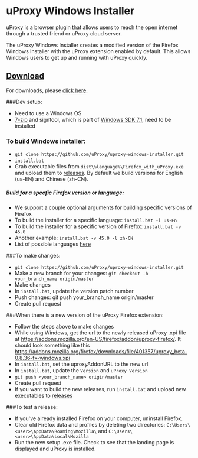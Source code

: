 # uProxy Windows Installer

uProxy is a browser plugin that allows users to reach the open internet through a trusted friend or uProxy cloud server.

The uProxy Windows Installer creates a modified version of the Firefox Windows Installer with the uProxy extension enabled by default. This allows Windows users to get up and running with uProxy quickly.

## [Download](https://github.com/uProxy/uproxy-windows-installer/tree/dist#download-latest)

For downloads, please [click here](https://github.com/uProxy/uproxy-windows-installer/tree/dist#download-latest).


###Dev setup:
- Need to use a Windows OS
- [7-zip](http://www.7-zip.org/) and signtool, which is part of [Windows SDK 7.1](https://www.microsoft.com/en-us/download/details.aspx?id=8279), need to be installed

### To build Windows installer:
- `git clone https://github.com/uProxy/uproxy-windows-installer.git`
- `install.bat`
- Grab executable files from `dist\%language%\Firefox_with_uProxy.exe` and upload them to [releases](https://github.com/uProxy/uproxy-windows-installer/releases). By default we build versions for English (us-EN) and Chinese (zh-CN).

##### Build for a specfic Firefox version or language:
- We support a couple optional arguments for building specific versions of Firefox
- To build the installer for a specific language: `install.bat -l us-En`
- To build the installer for a specific version of Firefox: `install.bat -v 45.0`
- Another example: `install.bat -v 45.0 -l zh-CN`
- List of possible languages [here](https://ftp.mozilla.org/pub/firefox/releases/45.0.2/win64/)

###To make changes:
- `git clone https://github.com/uProxy/uproxy-windows-installer.git`
- Make a new branch for your changes: `git checkout -b your_branch_name origin/master`
- Make changes
- In `install.bat`, update the version patch number
- Push changes: git push your_branch_name origin/master
- Create pull request

###When there is a new version of the uProxy Firefox extension:
- Follow the steps above to make changes
- While using Windows, get the url to the newly released uProxy .xpi file at https://addons.mozilla.org/en-US/firefox/addon/uproxy-firefox/. It should look something like this https://addons.mozilla.org/firefox/downloads/file/401357/uproxy_beta-0.8.36-fx-windows.xpi
- In `install.bat`, set the uproxyAddonURL to the new url
- In `install.bat`, update the `Version` and `uProxy Version`
- `git push <your_branch_name> origin/master`
- Create pull request
- If you want to build the new releases, run `install.bat` and upload new executables to [releases](https://github.com/uProxy/uproxy-windows-installer/releases)

###To test a release:
- If you've already installed Firefox on your computer, uninstall Firefox.
- Clear old Firefox data and profiles by deleting two directories: `C:\Users\<user>\AppData\Roaming\Mozilla\` and `C:\Users\<user>\AppData\Local\Mozilla`
- Run the new setup .exe file. Check to see that the landing page is displayed and uProxy is installed.
